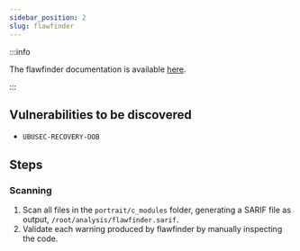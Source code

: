 ```yaml
---
sidebar_position: 2
slug: flawfinder
---
```


:::info

The flawfinder documentation is available [here](https://github.com/david-a-wheeler/flawfinder#readme).

:::

## Vulnerabilities to be discovered

- `UBUSEC-RECOVERY-OOB`

## Steps

### Scanning

1. Scan all files in the `portrait/c_modules` folder, generating a SARIF file as output, `/root/analysis/flawfinder.sarif`.
2. Validate each warning produced by flawfinder by manually inspecting the code.
